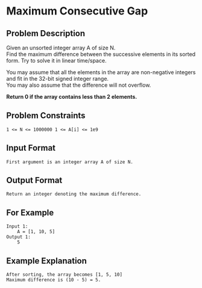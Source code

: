 # Maximum Consecutive Gap

## Problem Description
Given an unsorted integer array A of size N.
<br>Find the maximum difference between the successive elements in its sorted form. Try to solve it in linear time/space.

You may assume that all the elements in the array are non-negative integers and fit in the 32-bit signed integer range.
<br>You may also assume that the difference will not overflow.

**Return 0 if the array contains less than 2 elements.**   

## Problem Constraints
```
1 <= N <= 1000000 1 <= A[i] <= 1e9
```

## Input Format
```
First argument is an integer array A of size N.
```

## Output Format
```
Return an integer denoting the maximum difference.
```
## For Example
```
Input 1:
    A = [1, 10, 5]
Output 1:
    5
```

## Example Explanation
```
After sorting, the array becomes [1, 5, 10]
Maximum difference is (10 - 5) = 5.
```

